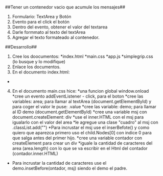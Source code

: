 ##Tener un contenedor vacio que acumule los mensajes##
1. Formulario: TextArea y Botón
2. Evento para el click el botón
3. Dentro del evento, obtener el valor del textarea
4. Darle formmato al texto del textArea
5. Agregar el texto formateado al contenedor.

##Desarrollo##
1. Cree los doocumentos: 
  *index.html
  *main.css
  *app.js
  *simplegrip.css (lo busque y lo modifique)
2. Enlace los documentos.
3. En el documento index.html:
  *
4. En el documento main.css hice:
  *una funcion global window.onload
  *cree un evento addEventListener - click, para el boton
  *cree las variables: area; para llamar al textArea (document.getElementById) y para coger el valor le puse: .value
  *cree las variable: demo; para llamar al ID demo  (document.getElementById)
  *cree una variable msj con document.createElement: div
  *use el inner.HTML con el msj para igualarlo con el valor del area 
  *le agregue una clase "cuadro" al msj con .classList.add("")
  *Para incrustar el msj use el inserBefote() y como quiero que aparezca primero uso el child.Nodes[0] con indice 0 para que salga antes del primer hijo.
  *cree una variable contador con createElement para crear un div
  *iguale la cantidad de caracteres del area (area.length) con lo que se va escribir en el Html del contador (contador.inner.HTML)
  * Para incrustar la cantidad de caracteres use el demo.insetBefore(ontador, msj) siendo el demo el padre.
